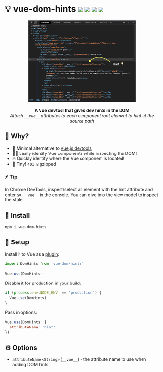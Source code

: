 # 💡 vue-dom-hints <a href="https://npm.im/vue-dom-hints"><img src="https://badgen.net/npm/v/vue-dom-hints"></a> <a href="https://npm.im/vue-dom-hints"><img src="https://badgen.net/npm/dm/vue-dom-hints"></a> <a href="https://packagephobia.now.sh/result?p=vue-dom-hints"><img src="https://packagephobia.now.sh/badge?p=vue-dom-hints"></a> <a href="https://bundlephobia.com/result?p=vue-dom-hints"><img src="https://badgen.net/bundlephobia/minzip/vue-dom-hints"></a>

<p align="center">
  <img src=".github/screenshot.png" width="70%">
  <br>
  <br>
  <strong>A Vue devtool that gives dev hints in the DOM</strong>
  <br>
  <i>Attach <code>__vue__</code> attributes to each component root element to hint at the source path</i>
</p>

## :raising_hand: Why?

- 🌟  Minimal alternative to [Vue.js devtools](https://chrome.google.com/webstore/detail/vuejs-devtools/nhdogjmejiglipccpnnnanhbledajbpd?hl=en)
- 🕵️‍♀️  Easily identify Vue components while inspecting the DOM!
- 🔥  Quickly identify where the Vue component is located!
- 🐣  Tiny! `401 B` gzipped


### ⚡️ Tip
In Chrome DevTools, inspect/select an element with the hint attribute and enter `$0.__vue__` in the console. You can dive into the view model to inspect the state.

## :rocket: Install
```sh
npm i vue-dom-hints
```

## :vertical_traffic_light: Setup
Install it to Vue as a [plugin](https://vuejs.org/v2/guide/plugins.html#Using-a-Plugin):
```js
import DomHints from 'vue-dom-hints'

Vue.use(DomHints)
```

Disable it for production in your build:
```js
if (process.env.NODE_ENV !== 'production') {
  Vue.use(DomHints)
}
```

Pass in options:
```js
Vue.use(DomHints, {
  attributeName: 'hint'
})
```

## ⚙️ Options
- `attributeName` `<String>` (`__vue__`) - the attribute name to use when adding DOM hints
